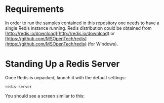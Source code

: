 # Requirements

In order to run the samples contained in this repository one needs to have a single Redis instance running.  Redis distribution could be obtained from [http://redis.io/download](http://redis.io/download) or [https://github.com/MSOpenTech/redis](https://github.com/MSOpenTech/redis) (for Windows).

# Standing Up a Redis Server

Once Redis is unpacked, launch it with the default settings:

    redis-server

You should see a screen similar to this:

